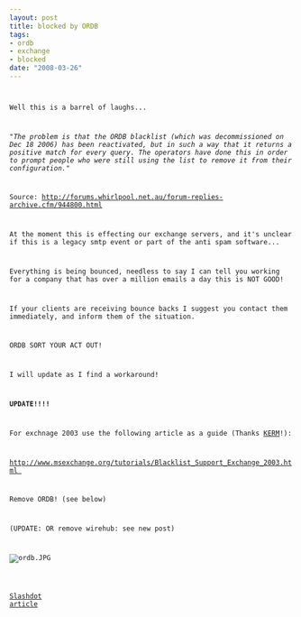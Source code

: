 ```yaml
--- 
layout: post
title: blocked by ORDB
tags: 
- ordb
- exchange
- blocked
date: "2008-03-26"
---
```

<p><code></p>
<p>Well this is a barrel of laughs...</p>
<p>"<em>The problem is that the ORDB blacklist (which was decommissioned on Dec 18 2006) has been reactivated, but in such a way that it returns a positive match for every query. The operators have done this in order to prompt people who were still using the list to remove it from their configuration.</em>"</p>
<p>Source: <a href="http://forums.whirlpool.net.au/forum-replies-archive.cfm/944800.html">http://forums.whirlpool.net.au/forum-replies-archive.cfm/944800.html</a></p>
<p>At the moment this is effecting our exchange servers, and it's unclear if this is a legacy smtp event or part of the anti spam software...</p>
<p>Everything is being bounced, needless to say I can tell you working for a company that has over a million emails a day this is NOT GOOD!</p>
<p>If your clients are receiving bounce backs I suggest you contact them immediately, and inform them of the situation.</p>
<p>ORDB SORT YOUR ACT OUT!</p>
<p>I will update as I find a workaround!</p>
<p><strong>UPDATE!!!!</strong></p>
<p>For exchnage 2003 use the following article as a guide (Thanks <a href="http://www.absolutech.co.uk/">KERM</a>!):</p>
<p><a href="http://www.msexchange.org/tutorials/Blacklist_Support_Exchange_2003.html">http://www.msexchange.org/tutorials/Blacklist_Support_Exchange_2003.html </a></p>
<p>Remove ORDB! (see below)</p>
<p>(UPDATE: OR remove wirehub: see new post)</p>
<p><img src="http://www.saiweb.co.ukcdn.saiweb.co.uk/uploads/2008/03/ordb.JPG" alt="ordb.JPG" /></p>

<a href="http://it.slashdot.org/article.pl?sid=08/03/25/2124224">Slashdot article</a>
